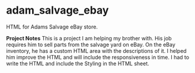 # adam_salvage_ebay
HTML for Adams Salvage eBay store.

**Project Notes**
This is a project I am helping my brother with. His job requires him to sell parts from the salvage yard on eBay. On the eBay inventory, he has a custom HTML area with the descriptions of it. I helped him improve the HTML and will include the responsiveness in time. I had to write the HTML and include the Styling in the HTML sheet.
